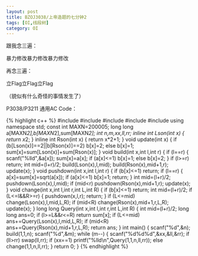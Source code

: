```yaml
---
layout: post
title: BZOJ3038/上帝造题的七分钟2
tags: [OI,线段树]
category: OI
---
```


跟我念三遍：

暴力修改暴力修改暴力修改

再念三遍：

立Flag立Flag立Flag

（貌似有什么奇怪的事情发生了）

P3038/P3211 通用AC Code：

{% highlight c++ %}
#include <iostream>
#include <cstdio>
#include <cstring>
#include <algorithm>
#include <cmath>
using namespace std;
const int MAXN=200005;
long long a[MAXN*2],b[MAXN*2],sum[MAXN*2];
int n,m,xx,ll,rr;
inline int Lson(int x)
{
    return x*2;
}
inline int Rson(int x)
{
    return x*2+1;
}
void update(int x)
{
    if (b[Lson(x)]==2||b[Rson(x)]==2)
        b[x]=2;
    else
        b[x]=1;
    sum[x]=sum[Lson(x)]+sum[Rson(x)];
}
void build(int x,int l,int r)
{
    if (l==r)
    {
        scanf("%lld",&a[x]);
        sum[x]=a[x];
        if (a[x]<=1)
            b[x]=1;
        else
            b[x]=2;
    }
    if (l>=r)
        return;
    int mid=(l+r)/2;
    build(Lson(x),l,mid);
    build(Rson(x),mid+1,r);
    update(x);
}
void pushdown(int x,int l,int r)
{
    if (b[x]<=1)
        return;
    if (l==r)
    {
        a[x]=sum[x]=sqrt(a[x]);
        if (a[x]<=1)
            b[x]=1;
        return;
    }
    int mid=(l+r)/2;
    pushdown(Lson(x),l,mid);
    if (mid<r)
        pushdown(Rson(x),mid+1,r);
    update(x);
}
void change(int x,int l,int r,int L,int R)
{
    if (b[x]<=1)
        return;
    int mid=(l+r)/2;
    if (L<=l&&R>=r)
    {
        pushdown(x,l,r);
        return;
    }
    if (L<=mid)
        change(Lson(x),l,mid,L,R);
    if (mid<R)
        change(Rson(x),mid+1,r,L,R);
    update(x);
}
long long Query(int x,int l,int r,int L,int R)
{
    int mid=(l+r)/2;
    long long ans=0;
    if (l>=L&&r<=R)
        return sum[x];
    if (L<=mid)
        ans+=Query(Lson(x),l,mid,L,R);
    if (mid<R)
        ans+=Query(Rson(x),mid+1,r,L,R);
    return ans;
}
int main()
{
    scanf("%d",&n);
    build(1,1,n);
    scanf("%d",&m);
    while (m--)
    {
        scanf("%d%d%d",&xx,&ll,&rr);
        if (ll>rr)
            swap(ll,rr);
        if (xx==1)
            printf("%lld\n",Query(1,1,n,ll,rr));
        else
            change(1,1,n,ll,rr);
    }
    return 0;
}
{% endhighlight %}
